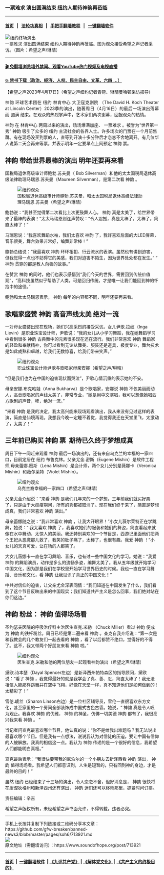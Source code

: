 ### 一票难求 演出圆满结束 纽约人期待神韵再莅临
------------------------

#### [首页](https://github.com/gfw-breaker/banned-news3/blob/master/README.md) &nbsp;&nbsp;|&nbsp;&nbsp; [法轮功真相](https://github.com/begood0513/basic/blob/master/README.md)  &nbsp;&nbsp;|&nbsp;&nbsp; [手把手翻墙教程](https://github.com/gfw-breaker/guides/wiki)  &nbsp;&nbsp;|&nbsp;&nbsp; [一键翻墙软件](https://github.com/gfw-breaker/nogfw/blob/master/README.md)  



<div><img alt="纽约终场演出" src="https://img.soundofhope.org/2023-04/1681767884013.jpg"/>
<br/><figcaption class="caption">
 一票难求 演出圆满结束 纽约人期待神韵再莅临。图为观众接受希望之声记者采访。（图片：希望之声/琳晴）
</figcaption></div><hr/>

#### [ 🎬  免翻墙浏览墙外禁闻、观看YouTube热门视频及电视直播](https://github.com/gfw-breaker/HelloWorld)

#### [ 💥  禁书下载（政治、经济、人权、民主自由、文革、六四 ...）](https://github.com/gfw-breaker/books/blob/master/README.md)

<div><div class="Content__Wrapper sc-1bvya0-0 elmmKw article_body" data-checkusr="" itemprop="articleBody">
 <div id="post_place_1">
 </div>
 <p class="meta-top">
  <span class="meta">
   【希望之声2023年4月17日】（希望之声纽约记者青荷、琳晴曼哈顿采访报导）
  </span>
 </p>
 <p style="text-align:justify">
  <ok href="/term/16755">
   神韵
  </ok>
  环球艺术团在
  <ok href="/term/9591">
   纽约
  </ok>
  <ok href="/term/132749">
   林肯中心
  </ok>
  <ok href="/term/707876">
   大卫寇克剧院
  </ok>
  （The David H. Koch Theater at Lincoln Center）2023季的演出，随著周日（4月16日）的最后一场演出落幕而
  <ok href="/term/779996">
   圆满
  </ok>
  结束。在观众的热烈掌声中，艺术家们两次谢幕，回报观众的热情。
 </p>
 <p>
  <ok href="/term/16755">
   神韵
  </ok>
  在
  <ok href="/term/132749">
   林肯中心
  </ok>
  两周以来的演出，场场爆满加座、
  <ok href="/term/196082">
   一票难求
  </ok>
  。被誉为“世界第一秀”
  <ok href="/term/16755">
   神韵
  </ok>
  吸引了众多的
  <ok href="/term/9591">
   纽约
  </ok>
  主流社会的各界人士。许多场次的门票在一个月前售罄。有在现场没买到票的人，直等到开演十多分钟后才恋恋不舍地离开。有几位华人说第二天会再来等票，并表示明年一定要早点上网预定
  <ok href="/term/16755">
   神韵
  </ok>
  票。
 </p>
 <h2>
  <ok href="/term/16755">
   神韵
  </ok>
  带给世界最棒的演出 明年还要再来看
 </h2>
 <p>
  国税局退休高级审计师鲍勃.苏夫曼（ Bob Silverman）和他的太太国税局退休高级法律助理马瑞恩.苏夫曼（Maureen Silverman），是第二次看
  <ok href="/term/16755">
   神韵
  </ok>
  。
 </p>
 <figure class="OImage__StyledFigure-sc-1lfley0-0 jWYblU">
  <img alt="纽约观众" src="https://img.soundofhope.org/2023-04/1681767319786.jpg"/>
  <br/><figcaption>
   国税局退休高级审计师鲍勃.苏夫曼，和太太国税局退休高级法律助理马瑞恩.苏夫曼（希望之声/琳晴）
  </figcaption>
 </figure>
 <p>
  鲍勃说：“我甚至觉得第二次看比上次更鼓舞人心。
  <ok href="/term/16755">
   神韵
  </ok>
  真是太美了，给世界带来了最棒的表演！”太太马瑞恩则连声赞叹：“令人震撼，真是太棒了，太棒了，简直太棒了！”
 </p>
 <p>
  马瑞恩说：“我喜欢舞蹈水袖，我们太喜欢
  <ok href="/term/16755">
   神韵
  </ok>
  了，我好喜欢后面的大LED屏幕，音乐很美，舞台效果非常好，编舞非常棒！”
 </p>
 <p>
  鲍勃总结说：“我最喜欢
  <ok href="/term/16755">
   神韵
  </ok>
  环环相扣、行云流水的表演。虽然也有讲到迫害，但我觉得一点也不妨碍它的美感，我们对迫害不陌生，因为世界处处都在发生。” “
  <ok href="/term/16755">
   神韵
  </ok>
  贯穿的都是教人向善的故事。”
 </p>
 <p>
  在赞赏
  <ok href="/term/16755">
   神韵
  </ok>
  的同时，他们也表示感悟到“我们今天的世界，需要回到传统价值观”，“高科技虽然似乎帮助了人类，可是回归传统，才是唯一让我们能回到神的怀抱中的途径。”
 </p>
 <p>
  鲍勃和太太马瑞恩表示，
  <ok href="/term/16755">
   神韵
  </ok>
  每年的内容都不同，明年还要再来看。
 </p>
 <h2>
  歌唱家盛赞
  <ok href="/term/16755">
   神韵
  </ok>
  高音声线太美 绝对一流
 </h2>
 <p>
  一对母女盛装出现在现场，她们兴高采烈的接受采访。女儿尹歌.拉纹（Inga Lievin）是职业珠宝设计师，尹歌说：“我的女儿从小学习舞蹈，我在她舞蹈学习中看到很多
  <ok href="/term/16755">
   神韵
  </ok>
  古典舞中的元素很多现在还在流行。我们非常喜欢
  <ok href="/term/16755">
   神韵
  </ok>
  舞蹈家的轻盈和奉献精神，你可以看到无论从舞美、服装还是道具，极度专业，舞台技术是如此成熟和卓越，给我们无数惊喜，给我们带来笑声。”
 </p>
 <figure class="OImage__StyledFigure-sc-1lfley0-0 jWYblU">
  <img alt="纽约观众" src="https://img.soundofhope.org/2023-04/mom_daughter-1681767536264.jpg"/>
  <br/><figcaption>
   职业珠宝设计师尹歌与歌唱家母亲安娜（希望之声/琳晴）
  </figcaption>
 </figure>
 <p>
  “但是我们也为在中国的迫害现状而哭泣”，尹歌心情沉重的表示她的不安。
 </p>
 <p>
  母亲安娜.布克哈娃（Anna Bukharva）是个歌唱家，安娜说
  <ok href="/term/16755">
   神韵
  </ok>
  不仅美丽而动人，高音歌唱家的声线太美了，非常专业，“她是用中文演唱，我可以想像她唱西方歌剧的声音，哇，绝对一流。”
 </p>
 <p>
  “来看
  <ok href="/term/16755">
   神韵
  </ok>
  是我的决定，我太高兴能来现场观看演出，我从来没有见过这样的表演，简直是仙境再现。我想我今晚一定睡不着觉，我觉得我还在天堂里飞，太激动了，太美了！”
 </p>
 <h2>
  三年前已购买
  <ok href="/term/16755">
   神韵
  </ok>
  票  期待已久终于梦想成真
 </h2>
 <p>
  周日下午一同赶来观看
  <ok href="/term/16755">
   神韵
  </ok>
  最后一场演出的，还有来自乌克兰的幸福的一家四口，目前定居在
  <ok href="/term/9591">
   纽约
  </ok>
  布鲁克林。父亲尤金.密斯（Eugene Mishin）是软件工程师,母亲蕾娜.密斯（Lena Mishin）是会计师，两个女儿分别是薇娜卡（Veronica Mishin）和薇尔莱特（Violet Mishin）。
 </p>
 <figure class="OImage__StyledFigure-sc-1lfley0-0 jWYblU">
  <img alt="纽约观众" src="https://img.soundofhope.org/2023-04/family-1681789406532.jpg"/>
  <br/><figcaption>
   乌克兰裔幸福的一家四口（希望之声/琳晴）
  </figcaption>
 </figure>
 <p>
  父亲尤金介绍说：“来看
  <ok href="/term/16755">
   神韵
  </ok>
  是我们几年来的一个梦想，三年前我们就买好票了，只是由于大瘟疫期间，所有的秀都被取消了。现在我们终于来了，简直是梦想成真，我们非常喜欢
  <ok href="/term/16755">
   神韵
  </ok>
  演出。”
 </p>
 <p>
  母亲蕾娜随之说：“我非常喜欢
  <ok href="/term/16755">
   神韵
  </ok>
  ，让我大开眼界！”小女儿薇尔莱特正在学跳舞，她说：“ 我太喜欢
  <ok href="/term/16755">
   神韵
  </ok>
  了，我喜欢她们的服装和她们的舞姿，简直看起来就像在水中舞动，太惊人的美丽。我还特别喜欢的一个节目是，西游记里面他们把两个王妃从恶魔那儿救了，我笑的肚子痛了，太棒了，也很有趣。我爱
  <ok href="/term/16755">
   神韵
  </ok>
  ！”小女儿的天真可爱，让在场的人都笑了。
 </p>
 <p>
  大女儿薇娜卡一直在学习舞蹈、音乐，也有过一些中国文化的学习。她说：“我爱
  <ok href="/term/16755">
   神韵
  </ok>
  的舞蹈演员，动作是多么的流畅多姿，编舞太美了。我从五年级就开始学习中国文化，因为那是我们在学校里开始学习世界历史的时候。我也一直在学习舞蹈、音乐和文化，看
  <ok href="/term/16755">
   神韵
  </ok>
  让我见识了真正的中国文化！”
 </p>
 <p>
  中共对信仰的迫害，让父亲尤金深表同情：“我们知道在中国发生了什么，我们看到了这个节目反映出来的中国现实；我们知道共产主义是怎么回事，我们绝对站在你们这边。”
 </p>
 <h2 style="text-align:justify">
  <ok href="/term/16755">
   神韵
  </ok>
  粉丝：
  <ok href="/term/16755">
   神韵
  </ok>
  值得场场看
 </h2>
 <p>
  圣约瑟夫医院的呼吸治疗科主治医生查克.米勒 （Chuck Miller）看过
  <ok href="/term/16755">
   神韵
  </ok>
  便成为
  <ok href="/term/16755">
   神韵
  </ok>
  的铁杆粉丝。周日已经是第二遍来看
  <ok href="/term/16755">
   神韵
  </ok>
  。查克自我介绍说：“第一次是和我教会的几个教友们一起去看的
  <ok href="/term/16755">
   神韵
  </ok>
  ，看了以后都赞不绝口，觉得好的不得了。这不，我又带两个好朋友来看
  <ok href="/term/16755">
   神韵
  </ok>
  啦。”
 </p>
 <figure class="OImage__StyledFigure-sc-1lfley0-0 jWYblU">
  <img alt="纽约观众" src="https://img.soundofhope.org/2023-04/fullsizerender-1681788604156.jpg"/>
  <br/><figcaption>
   医生查克.米勒和他的两位朋友一起观看神韵演出（希望之声/琳晴）
  </figcaption>
 </figure>
 <p>
  黛欧.诗本瑟（Dayal Spencer左边）是新泽西州帕特森区的指导顾问，黛欧说：“看了
  <ok href="/term/16755">
   神韵
  </ok>
  ，我觉得最好的就是我学会了真、善、忍，简直太棒了！我无法相信人能那样跳舞并在空中飞翔，好像在天堂一样，真不知道他们是如何做到的！ 太精彩了！”
 </p>
 <p>
  雪伦.崚丝（Sharon Linson右边）是一位社区辅导员，雪伦一直很喜欢东方文化，甚至家里的一个房间全部装饰成中国式古色古香。她说，“
  <ok href="/term/16755">
   神韵
  </ok>
  真是令人叹为观止。我喜欢
  <ok href="/term/16755">
   神韵
  </ok>
  的优雅，
  <ok href="/term/16755">
   神韵
  </ok>
  的神圣，仿佛一切美德
  <ok href="/term/16755">
   神韵
  </ok>
  都有了，我很高兴我来看
  <ok href="/term/16755">
   神韵
  </ok>
  。 ”
 </p>
 <p>
  当记者问查克最喜欢哪个节目，他认真的说：“你不是给我出难题吗？我无法说出最喜欢哪个节目。但是我有一点想法，说说我认为对信徒的压迫，要让中国有信仰的人被解放。我真的相信这一点。我认为
  <ok href="/term/16755">
   神韵
  </ok>
  传递的是一个很好的信息，我希望人们都能明白真相。”
 </p>
 <p>
  查克最后表示：“我很快要带我的尼泊尔的一个小朋友去新泽西看
  <ok href="/term/16755">
   神韵
  </ok>
  演出，
  <ok href="/term/16755">
   神韵
  </ok>
  值得场场看。我希望人们都意识到，人生是短暂的，只有回到神的身边，才是最终的目的！”
 </p>
 <p>
  虽然
  <ok href="/term/9591">
   纽约
  </ok>
  已经结束了十三场的演出，令人恋恋不舍，但好消息是，
  <ok href="/term/16755">
   神韵
  </ok>
  很快将在康涅狄格州和新泽西州还有演出，
  <ok href="/term/16755">
   神韵
  </ok>
  迷们还可以移师那里，抓紧时间订票。
 </p>
 <p class="meta-btm">
  责任编辑：辛吉
 </p>
 <p class="meta-btm">
  希望之声版权所有，未经希望之声书面允许，不得转载，违者必究。
 </p>
</div>
</div>
<hr/>
手机上长按并复制下列链接或二维码分享本文章：<br/>
https://github.com/gfw-breaker/banned-news3/blob/master/pages/soh6/713921.md <br/>
<a href='https://github.com/gfw-breaker/banned-news3/blob/master/pages/soh6/713921.md'><img src='https://github.com/gfw-breaker/banned-news3/blob/master/pages/soh6/713921.md.png'/></a> <br/>
原文地址（需翻墙访问）：https://www.soundofhope.org/post/713921


------------------------
#### [首页](https://github.com/gfw-breaker/banned-news3/blob/master/README.md) &nbsp;|&nbsp; [一键翻墙软件](https://github.com/gfw-breaker/nogfw/blob/master/README.md) &nbsp;| [《九评共产党》](https://github.com/gfw-breaker/9ping.md/blob/master/README.md#九评之一评共产党是什么) | [《解体党文化》](https://github.com/gfw-breaker/jtdwh.md/blob/master/README.md) | [《共产主义的终极目的》](https://github.com/gfw-breaker/gczydzjmd.md/blob/master/README.md)


<img src='http://gfw-breaker.win/banned-news3/pages/soh6/713921.md' width='0px' height='0px'/>